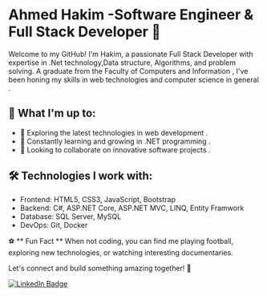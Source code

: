 # Ahmed Hakim -Software Engineer & Full Stack Developer  🚀



Welcome to my GitHub! I'm Hakim, a passionate Full Stack Developer with expertise in .Net technology,Data structure, Algorithms, and problem solving. A
graduate from the Faculty of Computers and Information , I've been honing my skills in web technologies and computer science in general . 


## 🌟 **What I'm up to:**

- 🔭  Exploring the latest technologies in web development .
- 🌱  Constantly learning and growing in .NET programming .
- 🤝 Looking to collaborate on innovative software projects .

## 🛠️ **Technologies I work with:**

- Frontend: HTML5, CSS3, JavaScript, Bootstrap
- Backend: C#, ASP.NET Core, ASP.NET MVC, LINQ, Entity Framwork
- Database: SQL Server, MySQL 
- DevOps: Git, Docker

⚽ ** Fun Fact ** When not coding, you can find me playing football, exploring new technologies, or watching interesting documentaries.

Let's connect and build something amazing together! 🚀

[![LinkedIn Badge](https://img.shields.io/badge/-AhmedHakim-blue?style=flat-square&logo=LinkedIn&logoColor=white&link=your-linkedin-url)](https://www.linkedin.com/in/ahmed-hakim-64a6aa301?utm_source=share&utm_campaign=share_via&utm_content=profile&utm_medium=android_app)
